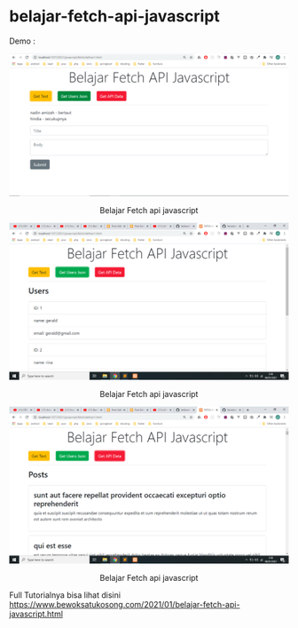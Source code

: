 # belajar-fetch-api-javascript

Demo :

![Belajar Fetch api](https://github.com/geraldprambudi/belajar-fetch-api/blob/main/demo/gambar_1.png "belajar fetch api") <p align="center"> Belajar Fetch api javascript </p>

![Belajar Fetch api](https://github.com/geraldprambudi/belajar-fetch-api/blob/main/demo/gambar_2.png "belajar fetch api") <p align="center"> Belajar Fetch api javascript </p>

![Belajar Fetch api](https://github.com/geraldprambudi/belajar-fetch-api/blob/main/demo/gambar_3.png "belajar fetch api") <p align="center"> Belajar Fetch api javascript </p>

Full Tutorialnya bisa lihat disini https://www.bewoksatukosong.com/2021/01/belajar-fetch-api-javascript.html
